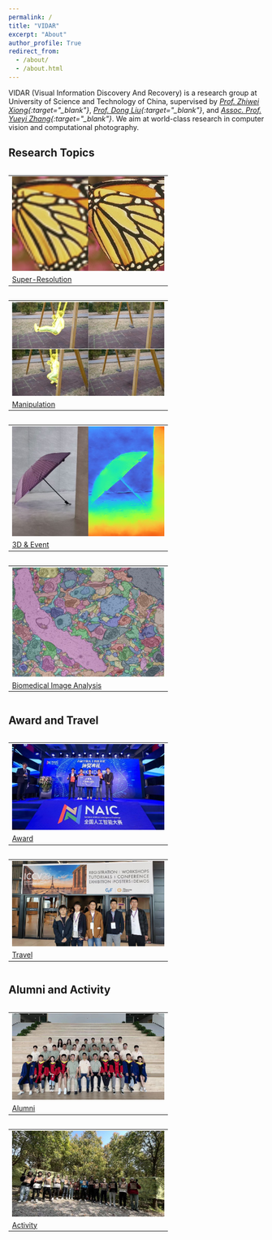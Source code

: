 ```yaml
---
permalink: /
title: "VIDAR"
excerpt: "About"
author_profile: True
redirect_from:
  - /about/
  - /about.html
---
```


<!-- ## About VIDAR-CID -->

VIDAR (Visual Information Discovery And Recovery) is a research group at University of Science and Technology of China, supervised by _[Prof. Zhiwei Xiong](http://staff.ustc.edu.cn/~zwxiong){:target="\_blank"}_, _[Prof. Dong Liu](https://faculty.ustc.edu.cn/dongeliu/){:target="\_blank"}_, and _[Assoc. Prof. Yueyi Zhang](https://scholar.google.com/citations?user=LatWlFAAAAAJ&hl=en){:target="\_blank"}_. We aim at world-class research in computer vision and computational photography.

## Research Topics

<div class="row">

<div class="column">
<table class= "table table-responsive">
  <tr>
    <td> <a href="/super-resolution/2024-new.html" id="super-resolution"><img src="/images/topic-sr.jpg"  width="300"></a></td>
   </tr> 
   <tr>
    <td> <a href="/super-resolution/2024-new.html">Super-Resolution</a> </td>
   </tr>
</table>
</div>

<div class="column">
<table class= "table table-responsive">
  <tr>
    <td><a href="/manipulation/2024-new.html" id="manipulation"><img src="/images/topic-manipulation.jpg"  width="300"></a></td>
   </tr> 
   <tr>
    <td> <a href="/manipulation/2024-new.html">Manipulation</a> </td>
   </tr>
</table>
</div>

</div>

<div class="row">

<div class="column">
<table class= "table table-responsive">
  <tr>
    <td> <a href="/3D-event/2024-new.html" id="3d-event"><img src="/images/topic-depth.jpg"  width="300"></a></td>
   </tr> 
   <tr>
    <td> <a href="/3D-event/2024-new.html">3D & Event</a> </td>
   </tr>
</table>
</div>

<div class="column">
<table class= "table table-responsive">
  <tr>
    <td><a href="/biomedical-imaging/2024-new.html" id="biomedical"><img src="/images/topic-biomedical.jpg"  width="300"></a></td>
   </tr> 
   <tr>
    <td> <a href="/biomedical-imaging/2024-new.html">Biomedical Image Analysis</a> </td>
   </tr>
</table>
</div>

</div>

## Award and Travel

<div class="row">

<div class="column">
<table class= "table table-responsive">
<!-- <tr><td><h2 align="left">Awards</h2></td></tr>  <tr> -->
  <tr>
    <td> <a href="/award.html" id="awards"><img src="/images/award_teaser.jpg"  width="300"></a></td>
   </tr> 
   <tr>
    <td> <a href="/award.html">Award</a> </td>
   </tr>
</table>
</div>

<div class="column">
<table class= "table table-responsive">
  <tr>
    <td> <a href="/travel.html" id="travel"><img src="/images/travel/iccv2023_1.jpg"  width="300"></a></td>
   </tr> 
   <tr>
    <td> <a href="/travel.html">Travel</a> </td>
   </tr>
</table>
</div>

</div>

## Alumni and Activity

<div class="row">

<div class="column">
<table class= "table table-responsive">
<!-- <tr><td><h2 align="left">Alumni</h2></td></tr> -->
  <tr>
    <td> <a href="/alumni.html" id="alumni"><img src="/images/alumni_teaser.jpg"  width="300"></a></td>
   </tr> 
   <tr>
    <td> <a href="/alumni.html">Alumni</a> </td>
   </tr>
</table>
</div>

<div class="column">
<table class= "table table-responsive">
  <tr>
    <td><a href="/teambuilding.html" id="teambuilding"><img src="/images/teambuilding/tb_june2023_1.jpg"  width="300"></a></td>
   </tr> 
   <tr>
    <td> <a href="/teambuilding.html">Activity</a> </td>
   </tr>
</table>
</div>

</div>

